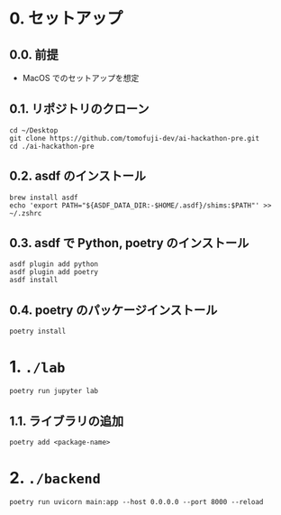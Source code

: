 # 0. セットアップ

## 0.0. 前提

- MacOS でのセットアップを想定

## 0.1. リポジトリのクローン

```
cd ~/Desktop
git clone https://github.com/tomofuji-dev/ai-hackathon-pre.git
cd ./ai-hackathon-pre
```

## 0.2. asdf のインストール

```
brew install asdf
echo 'export PATH="${ASDF_DATA_DIR:-$HOME/.asdf}/shims:$PATH"' >> ~/.zshrc
```

## 0.3. asdf で Python, poetry のインストール

```
asdf plugin add python
asdf plugin add poetry
asdf install
```

## 0.4. poetry のパッケージインストール

```
poetry install
```

# 1. `./lab`

```
poetry run jupyter lab
```

## 1.1. ライブラリの追加

```
poetry add <package-name>
```

# 2. `./backend`

```
poetry run uvicorn main:app --host 0.0.0.0 --port 8000 --reload
```

